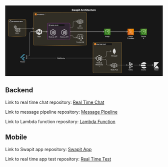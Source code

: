 ![ARCH](./metadata/arch-e.png)

## Backend

Link to real time chat repository: [Real Time Chat](https://github.com/aradbm/swapit-chat-service)

Link to message pipeline repository: [Message Pipeline](https://github.com/aradbm/swapit-message-pipeline)

Link to Lambda function repository: [Lambda Function](https://github.com/aradbm/image-resizer-lambda)

## Mobile

Link to Swapit app repository: [Swapit App](https://github.com/aradbm/swapit-app)

Link to real time app test repository: [Real Time Test](https://github.com/aradbm/real-time-chat-app)
